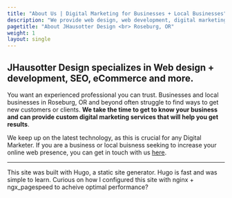 ```yaml
---
title: "About Us | Digital Marketing for Businesses + Local Businesses"
description: "We provide web design, web development, digital marketing, SEO, and more for businesses and local businesses in Roseburg, Oregon and beyond."
pagetitle: "About JHausotter Design <br> Roseburg, OR"
weight: 1
layout: single
---
```


## JHausotter Design specializes in Web design + development, SEO, eCommerce and more.

You want an experienced professional you can trust. Businesses and local businesses in Roseburg, OR and beyond often struggle to find ways to get new customers or clients. **We take the time to get to know your business and can provide custom digital marketing services that will help you get results**.

We keep up on the latest technology, as this is crucial for any Digital Marketer. If you are a business or local buisness seeking to increase your online web presence, you can get in touch with us [here](/contact).

******

This site was built with Hugo, a static site generator. Hugo is fast and was simple to learn. Curious on how I configured this site with nginx + ngx_pagespeed to acheive optimal performance?
